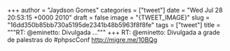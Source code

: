 
+++
author = "Jaydson Gomes"
categories = ["tweet"]
date = "Wed Jul 28 20:53:15 +0000 2010"
draft = false
image = "{TWEET_IMAGE}"
slug = "16dd350b85bb730a5195de2341b48b5963f8f8fe"
tags = ["tweet"]
title = """RT: @eminetto: Divulgada ..."""
+++
RT: @eminetto: Divulgada a grade de palestras do #phpscConf http://migre.me/10BQg
